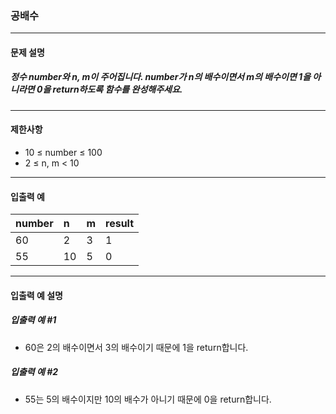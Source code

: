 ### 공배수

***

#### 문제 설명
##### 정수 number와 n, m이 주어집니다. number가 n의 배수이면서 m의 배수이면 1을 아니라면 0을 return하도록 함수를 완성해주세요.

***

#### 제한사항
* 10 ≤ number ≤ 100
* 2 ≤ n, m < 10

***

#### 입출력 예
number	|n	|m	|result|
|:--    |:--|:--|:--
60	    |2  |3	|1     |
55	    |10 |5	|0     |

***

#### 입출력 예 설명
##### 입출력 예 #1
* 60은 2의 배수이면서 3의 배수이기 때문에 1을 return합니다.

##### 입출력 예 #2
* 55는 5의 배수이지만 10의 배수가 아니기 때문에 0을 return합니다.
